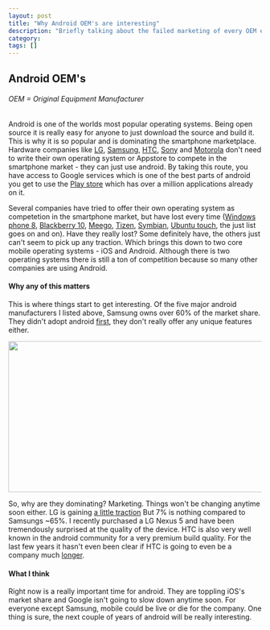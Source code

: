 ```yaml
---
layout: post
title: "Why Android OEM's are interesting"
description: "Briefly talking about the failed marketing of every OEM except Samsung"
category: 
tags: []
---
```

<!-- Title -->
<h2>Android OEM's</h2>
<h6>OEM = Original Equipment Manufacturer</h6>
<!-- First paragraph -->
<p>Android is one of the worlds most popular operating systems. Being open source it is really easy for anyone to just download the source and build it. This is why it is so popular and is dominating the smartphone marketplace. Hardware companies like <a href="http://www.lg.com/us">LG</a>, <a href="http://www.samsung.com/us/">Samsung</a>, <a href="http://www.htc.com/us/smartphones/">HTC</a>, <a href="http://sony.com">Sony</a> and <a href="http://motorola.com">Motorola</a> don't need to write their own operating system or Appstore to compete in the smartphone market - they can just use android. By taking this route, you have access to Google services which is one of the best parts of android you get to use the <a href="https://play.google.com/store">Play store</a> which has over a million applications already on it.</p>

<p>Several companies have tried to offer their own operating system as competetion in the smartphone market, but have lost every time (<a href="http://en.wikipedia.org/wiki/Windows_Phone_8">Windows phone 8</a>, <a href="http://en.wikipedia.org/wiki/BlackBerry_10">Blackberry 10</a>, <a href="http://en.wikipedia.org/wiki/MeeGo">Meego</a>, <a href="http://en.wikipedia.org/wiki/Tizen">Tizen</a>, <a href="http://en.wikipedia.org/wiki/Symbian">Symbian</a>, <a href="http://en.wikipedia.org/wiki/Ubuntu_Touch">Ubuntu touch</a>, the just list goes on and on). Have they really lost? Some definitely have, the others just can't seem to pick up any traction. Which brings this down to two core mobile operating systems - iOS and Android. Although there is two operating systems there is still a ton of competition because so many other companies are using Android.</p>

<h4>Why any of this matters</h4>
<p>This is where things start to get interesting. Of the five major android manufacturers I listed above, Samsung owns over 60% of the market share. They didn't adopt android <a href="http://en.wikipedia.org/wiki/HTC_Dream">first</a>, they don't really offer any unique features either.</p>

<img src="http://www.localytics.com/wp-content/uploads/2014/02/Global-Android-Share-27.02.14.png" style="height:300px;width:600px;">

<p>So, why are they dominating? Marketing. Things won't be changing anytime soon either. LG is gaining <a href="http://www.technologytell.com/gadgets/141977/report-lg-fastest-growing-android-maker-us-today/">a little traction</a> But 7% is nothing compared to Samsungs ~65%. I recently purchased a LG Nexus 5 and have been tremendously surprised at the quality of the device. HTC is also very well known in the android community for a very premium build quality. For the last few years it hasn't even been clear if HTC is going to even be a company much <a href="http://www.arabnews.com/news/447491">longer</a>.</p>

<h4>What I think</h4>
<p>Right now is a really important time for android. They are toppling iOS's market share and Google isn't going to slow down anytime soon. For everyone except Samsung, mobile could be live or die for the company. One thing is sure, the next couple of years of android will be really interesting.</p>

